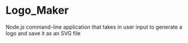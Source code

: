 # Logo_Maker
Node.js command-line application that takes in user input to generate a logo and save it as an SVG file
